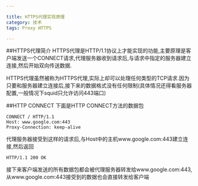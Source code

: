 ```yaml
---

title: HTTPS代理实现原理
category: 技术
tags: Proxy HTTPS

---
```

##HTTPS代理简介
HTTPS代理是HTTP/1.1协议上才能实现的功能,主要原理是客户端发送一个CONNECT请求,代理服务器收到请求后,与请求中指定的服务器建立连接,然后开始双向传送数据.

HTTPS代理虽然被称为HTTPS代理,实际上却可以处理任何类型的TCP请求.因为只要和服务器建立连接后,接下来的数据格式没有任何限制(具体情况还得看服务器配置,一般情况下squid只允许访问443端口)

##HTTP CONNECT
下面是HTTP CONNECT方法的数据包

	CONNECT / HTTP/1.1
	Host: www.google.com:443
	Proxy-Connection: keep-alive
	
	
代理服务器接受到这样的请求后,与Host中的主机www.google.com:443建立连接,然后返回

	HTTP/1.1 200 OK
	
	
接下来客户端发送的所有数据包都会被代理服务器转发给www.google.com:443,从www.google.com:443接受到的数据也会直接转发给客户端
